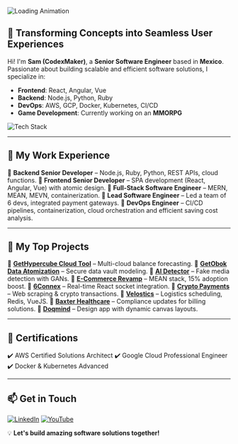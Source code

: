 ![Loading Animation](https://aws-prod.d1xb88hl1vgt2o.amplifyapp.com/loader_sinrotacion.gif)

## 🚀 Transforming Concepts into Seamless User Experiences

Hi! I'm **Sam (CodexMaker)**, a **Senior Software Engineer** based in **Mexico**. Passionate about building scalable and efficient software solutions, I specialize in:

- **Frontend**: React, Angular, Vue
- **Backend**: Node.js, Python, Ruby
- **DevOps**: AWS, GCP, Docker, Kubernetes, CI/CD
- **Game Development**: Currently working on an **MMORPG**

![Tech Stack](https://skillicons.dev/icons?i=ts,angular,react,nodejs,python,tailwind,docker,aws,gcp,git)

---

## 🌌 My Work Experience

🔹 **Backend Senior Developer** – Node.js, Ruby, Python, REST APIs, cloud functions.
🔹 **Frontend Senior Developer** – SPA development (React, Angular, Vue) with atomic design.
🔹 **Full-Stack Software Engineer** – MERN, MEAN, MEVN, containerization.
🔹 **Lead Software Engineer** – Led a team of 6 devs, integrated payment gateways.
🔹 **DevOps Engineer** – CI/CD pipelines, containerization, cloud orchestration and efficient saving cost analysis.

---

## 🚧 My Top Projects

🔹 **[GetHypercube Cloud Tool](https://www.gethypercube.com/)** – Multi-cloud balance forecasting.
🔹 **[GetObok Data Atomization](https://www.getobok.com/)** – Secure data vault modeling.
🔹 **[AI Detector](https://aidetector.gethypercube.com/)** – Fake media detection with GANs.
🔹 **[E-Commerce Revamp](https://links2shop.com/)** – MEAN stack, 15% adoption boost.
🔹 **[6Connex](https://www.6connex.com/platform/virtual-venues/)** – Real-time React socket integration.
🔹 **[Crypto Payments](https://crypto.example.com/)** – Web scraping & crypto transactions.
🔹 **[Velostics](https://www.velostics.com/)** – Logistics scheduling, Redis, VueJS.
🔹 **[Baxter Healthcare](https://www.baxter.com.co/)** – Compliance updates for billing solutions.
🔹 **[Doqmind](https://doqmind.com/)** – Design app with dynamic canvas layouts.

---

## 📜 Certifications

✔️ AWS Certified Solutions Architect
✔️ Google Cloud Professional Engineer
✔️ Docker & Kubernetes Advanced

---

## 📫 Get in Touch

[![LinkedIn](https://img.shields.io/badge/LinkedIn-%230077B5.svg?style=for-the-badge&logo=linkedin&logoColor=white)](https://www.linkedin.com/in/codexmaker/)
[![YouTube](https://img.shields.io/badge/YouTube-%23FF0000.svg?style=for-the-badge&logo=youtube&logoColor=white)](https://www.youtube.com/codexmaker)

💡 **Let's build amazing software solutions together!**
